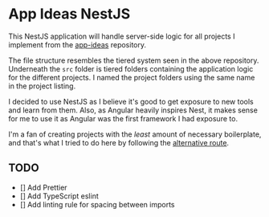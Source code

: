 # App Ideas NestJS

This NestJS application will handle server-side logic for all projects I implement from the [app-ideas](https://github.com/florinpop17/app-ideas) repository.

The file structure resembles the tiered system seen in the above repository. Underneath the `src` folder is tiered folders containing the application logic for the different projects. I named the project folders using the same name in the project listing.

I decided to use NestJS as I believe it's good to get exposure to new tools and learn from them. Also, as Angular heavily inspires Nest, it makes sense for me to use it as Angular was the first framework I had exposure to.

I'm a fan of creating projects with the _least_ amount of necessary boilerplate, and that's what I tried to do here by following the [alternative route](https://docs.nestjs.com/#alternatives).

## TODO

- [] Add Prettier
- [] Add TypeScript eslint
- [] Add linting rule for spacing between imports
